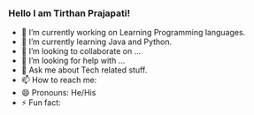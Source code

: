 ### Hello I am Tirthan Prajapati!

- 🔭 I’m currently working on Learning Programming languages.
- 🌱 I’m currently learning Java and Python.
- 👯 I’m looking to collaborate on ...
- 🤔 I’m looking for help with ...
- 💬 Ask me about Tech related stuff.
- 📫 How to reach me: 
- 😄 Pronouns: He/His
- ⚡ Fun fact: 
